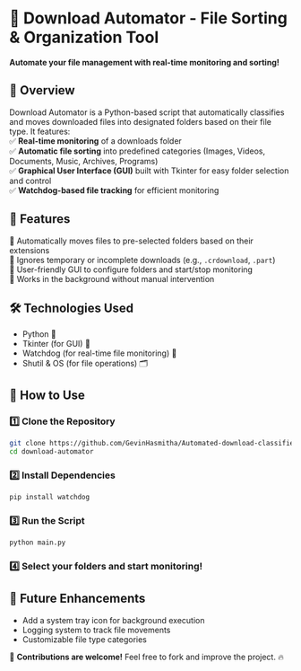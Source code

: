 # 📂 Download Automator - File Sorting & Organization Tool

**Automate your file management with real-time monitoring and sorting!**

## 🔹 Overview

Download Automator is a Python-based script that automatically classifies and moves downloaded files into designated folders based on their file type. It features:  
✅ **Real-time monitoring** of a downloads folder  
✅ **Automatic file sorting** into predefined categories (Images, Videos, Documents, Music, Archives, Programs)  
✅ **Graphical User Interface (GUI)** built with Tkinter for easy folder selection and control  
✅ **Watchdog-based file tracking** for efficient monitoring

## 🚀 Features

🔹 Automatically moves files to pre-selected folders based on their extensions  
🔹 Ignores temporary or incomplete downloads (e.g., `.crdownload`, `.part`)  
🔹 User-friendly GUI to configure folders and start/stop monitoring  
🔹 Works in the background without manual intervention

## 🛠 Technologies Used

- Python 🐍
- Tkinter (for GUI) 🎨
- Watchdog (for real-time file monitoring) 👀
- Shutil & OS (for file operations) 🗂

## 📌 How to Use

### 1️⃣ Clone the Repository

```bash
git clone https://github.com/GevinHasmitha/Automated-download-classifier.git
cd download-automator
```

### 2️⃣ Install Dependencies

```bash
pip install watchdog
```

### 3️⃣ Run the Script

```bash
python main.py
```

### 4️⃣ Select your folders and start monitoring!

## 🎯 Future Enhancements

- Add a system tray icon for background execution
- Logging system to track file movements
- Customizable file type categories

📢 **Contributions are welcome!** Feel free to fork and improve the project. 🔥
